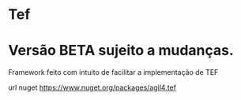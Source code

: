 # Tef

# Versão BETA sujeito a mudanças.

Framework feito com intuito de facilitar a implementação de TEF 

url nuget https://www.nuget.org/packages/agil4.tef
